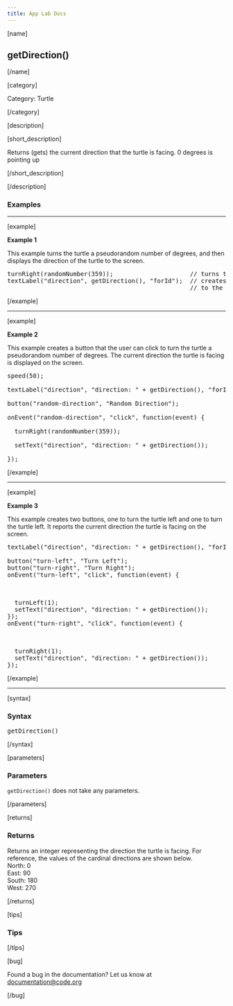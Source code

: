 ```yaml
---
title: App Lab Docs
---
```


[name]

## getDirection()

[/name]


[category]

Category: Turtle

[/category]

[description]

[short_description]

Returns (gets) the current direction that the turtle is facing. 0 degrees is pointing up

[/short_description]



[/description]

### Examples
____________________________________________________

[example]

**Example 1**

This example turns the turtle a pseudorandom number of degrees, and then displays the direction of the turtle to the screen.
<pre>
turnRight(randomNumber(359));                     // turns the turtle a pseudorandom number of degrees
textLabel("direction", getDirection(), "forId");  // creates a text label that displays the direction
                                                  // to the screen
</pre>

[/example]

____________________________________________________

[example]

**Example 2**

This example creates a button that the user can click to turn the turtle a pseudorandom number of degrees. The current direction the turtle is facing is displayed on the screen.

<pre>
speed(50);                                                        // sets the speed to 50 so its easier to
                                                                  //    see the turtle turn
textLabel("direction", "direction: " + getDirection(), "forId");  // creates a text label to display the
                                                                  //    turtle's current direction
button("random-direction", "Random Direction");                   // creates a button to turn the turtle to
                                                                  //    pseduorandom number of degrees
onEvent("random-direction", "click", function(event) {            // when the random direction button is
                                                                  //    clicked this function will be called
  turnRight(randomNumber(359));                                   // turns right a pseudorandom number
                                                                  //    of degrees
  setText("direction", "direction: " + getDirection());           // updates the text label with the turtle's
                                                                  //    current direction
});
</pre>


[/example]

____________________________________________________

[example]

**Example 3**

This example creates two buttons, one to turn the turtle left and one to turn the turtle left. It reports the current direction the turtle is facing on the screen.

<pre>
textLabel("direction", "direction: " + getDirection(), "forId");  // creates a text label to display the
                                                                  //    turtle's current direction
button("turn-left", "Turn Left");                                 // creates a turn left button
button("turn-right", "Turn Right");                               // creates a turn right button
onEvent("turn-left", "click", function(event) {                   // when the turn left button is clicked
                                                                  //    the turtle will turn 1 degree to
                                                                  //    the left and the current direction
                                                                  //    of the turtle will be updated
  turnLeft(1);
  setText("direction", "direction: " + getDirection());
});
onEvent("turn-right", "click", function(event) {                   // when the turn right button is clicked
                                                                   //     the turtle will turn 1 degree to
                                                                   //     the right and the current direction
                                                                   //    of the turtle will be updated
  turnRight(1);
  setText("direction", "direction: " + getDirection());
});
</pre>


[/example]

____________________________________________________

[syntax]

### Syntax
<pre>
getDirection()
</pre>

[/syntax]

[parameters]

### Parameters
`getDirection()` does not take any parameters.

[/parameters]

[returns]

### Returns
Returns an integer representing the direction the turtle is facing. For reference, the values of the cardinal directions are shown below.  
North: 0  
East: 90  
South: 180  
West: 270

[/returns]

[tips]

### Tips


[/tips]

[bug]

Found a bug in the documentation? Let us know at documentation@code.org

[/bug]
